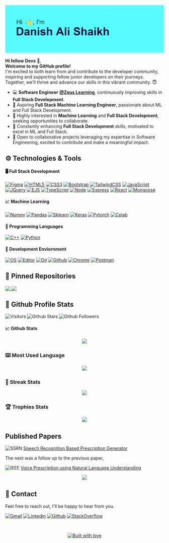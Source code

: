 <!-- HEADER -->
<picture>
  <source srcset="images\header.webp">
  <img src="images\fallback\header.png" alt="Hi, I'm Danish Ali Shaikh">
</picture>

<!-- INTRODUCTION -->
**Hi fellow Devs** :wave:,  
**Welcome to my GitHub profile!**  
I'm excited to both learn from and contribute to the developer community, inspiring and supporting fellow junior developers on their journeys. Together, we'll thrive and advance our skills in this vibrant community. :innocent:

<!-- CURRENT STATUS -->
- 💻 **Software Engineer** [**@Zeus Learning**][company-url], continuously improving skills in **Full Stack Development**.
- 🔭 Aspiring **Full Stack Machine Learning Engineer**, passionate about ML and Full Stack Development.
- 👀 Highly interested in **Machine Learning** and **Full Stack Development**, seeking opportunities to collaborate.
- 🌱 Constantly enhancing **Full Stack Development** skills, motivated to excel in ML and Full Stack.
- 💞️ Open to collaborative projects leveraging my expertise in Software Engineering, excited to contribute and make a meaningful impact.

<!-- TECHNOLOGY STACK -->
## :gear: Technologies & Tools
#### :desktop_computer: Full Stack Development
[![Figma][figma-shield]][figma-url]
[![HTML5][html5-shield]][html5-url]
[![CSS3][css3-shield]][css3-url]
[![Bootstrap][bootstrap-shield]][bootstrap-url]
[![TailwindCSS][tailwindcss-shield]][tailwindcss-url]
[![JavaScript][javascript-shield]][javascript-url]
[![JQuery][jquery-shield]][jquery-url]
[![EJS][ejs-shield]][ejs-url]
[![TypeScript][typescript-shield]][typescript-url]
[![Node][node-shield]][node-url]
[![Express][express-shield]][express-url]
[![React][react-shield]][react-url]
[![Mongoose][mongoose-shield]][mongoose-url]

#### :chart_with_upwards_trend: Machine Learning
[![Numpy][numpy-shield]][numpy-url]
[![Pandas][pandas-shield]][pandas-url]
[![Sklearn][sklearn-shield]][sklearn-url]
[![Keras][keras-shield]][keras-url]
[![Pytorch][pytorch-shield]][pytorch-url]
[![Colab][colab-shield]][colab-url]

#### :nut_and_bolt: Programming Languages
[![C++][c++-shield]][c++-url]
[![Python][python-shield]][python-url]

#### :arrows_counterclockwise: Development Enviornment
[![OS][os-shield]][os-url]
[![Editor][editor-shield]][editor-url]
[![Git][git-shield]][git-url]
[![Github][github-shield]][github-profile-url]
[![Chrome][chrome-shield]][chrome-url]
[![Postman][postman-shield]][postman-url]

<!-- PINNED REPOSITORIES -->
## :pushpin: Pinned Repositories
<a href="https://github.com/DAShaikh10/Tic-Tac-Toe">
  <picture>
    <source
      srcset="https://github-readme-stats.vercel.app/api/pin/?username=DAShaikh10&repo=Tic-Tac-Toe&theme=yeblu"
      media="(prefers-color-scheme: dark)"
    />
    <source
      srcset="https://github-readme-stats.vercel.app/api/pin/?username=DAShaikh10&repo=Tic-Tac-Toe&theme=shadow_blue"
      media="(prefers-color-scheme: light), (prefers-color-scheme: no-preference)"
    />
    <img align="center" src="https://github-readme-stats.vercel.app/api/pin/?username=DAShaikh10&repo=Tic-Tac-Toe&theme=yeblu" />
  </picture>
</a>
<a href="https://github.com/DAShaikh10/Turtle-Logos">
  <picture>
    <source
      srcset="https://github-readme-stats.vercel.app/api/pin/?username=DAShaikh10&repo=Turtle-Logos&theme=yeblu"
      media="(prefers-color-scheme: dark)"
    />
    <source
      srcset="https://github-readme-stats.vercel.app/api/pin/?username=DAShaikh10&repo=Turtle-Logos&theme=shadow_blue"
      media="(prefers-color-scheme: light), (prefers-color-scheme: no-preference)"
    />
    <img align="center" src="hhttps://github-readme-stats.vercel.app/api/pin/?username=DAShaikh10&repo=Turtle-Logos&theme=yeblu" />
  </picture>
</a>

<!-- GITHUB PROFILE STATS -->
## :page_facing_up: Github Profile Stats
![Visitors][visitors-badge]
![Github Stars][github-stars-shield]
![Github Followers][github-followers-shield]

#### :chart_with_upwards_trend: Github Stats
<div align="center">

  <picture>
    <source
      srcset="https://github-readme-stats.vercel.app/api?username=DAShaikh10&theme=yeblu&show_icons=true&include_all_commits=true&count_private=true"
      media="(prefers-color-scheme: dark)"
    />
    <source
      srcset="https://github-readme-stats.vercel.app/api?username=DAShaikh10&theme=shadow_blue&show_icons=true&include_all_commits=true&count_private=true"
      media="(prefers-color-scheme: light), (prefers-color-scheme: no-preference)"
    />
    <img src="https://github-readme-stats.vercel.app/api?username=DAShaikh10&theme=yeblu&show_icons=true&include_all_commits=true&count_private=true" />
  </picture>

</div>

### :keyboard: Most Used Language
<div align="center">

  <picture>
    <source
      srcset="https://github-readme-stats.vercel.app/api/top-langs/?username=DAShaikh10&theme=yeblu&size_weight=0.5&count_weight=0.5"
      media="(prefers-color-scheme: dark)"
    />
    <source
      srcset="https://github-readme-stats.vercel.app/api/top-langs/?username=DAShaikh10&theme=shadow_blue&size_weight=0.5&count_weight=0.5"
      media="(prefers-color-scheme: light), (prefers-color-scheme: no-preference)"
    />
    <img src="https://github-readme-stats.vercel.app/api/top-langs/?username=DAShaikh10&theme=yeblu&size_weight=0.5&count_weight=0.5" />
</picture>

</div>

### :dart: Streak Stats
<div align="center">

  <picture>
    <source
      srcset="https://github-readme-streak-stats.herokuapp.com/?user=DAShaikh10&theme=yeblu"
      media="(prefers-color-scheme: dark)"
    />
    <source
      srcset="https://github-readme-streak-stats.herokuapp.com/?user=DAShaikh10&theme=shadow_blue"
      media="(prefers-color-scheme: light), (prefers-color-scheme: no-preference)"
    />
    <img src="https://github-readme-streak-stats.herokuapp.com/?user=DAShaikh10&theme=yeblu" />
  </picture>

</div>

### :trophy: Trophies Stats
<div align="center">

  <picture>
    <source
      srcset="https://github-profile-trophy.vercel.app/?username=DAShaikh10&theme=algolia"
      media="(prefers-color-scheme: dark)"
    />
    <source
      srcset="https://github-profile-trophy.vercel.app/?username=DAShaikh10&theme=shadow_blue"
      media="(prefers-color-scheme: light), (prefers-color-scheme: no-preference)"
    />
    <img src="https://github-profile-trophy.vercel.app/?username=DAShaikh10&theme=algolia" />
  </picture>

</div>

## Published Papers
![SSRN][ssrn-shield] [Speech Recognition Based Prescription Generator][ssrn-paper-url]  

The next was a follow up to the previous paper,  

![IEEE][ieee-shield] [Voice Prescription using Natural Language Understanding][ieee-paper-url]

<div align="center">

  <a href="https://github.com/DAShaikh10">
      <picture>
        <source
          srcset="https://quotes-github-readme.vercel.app/api?type=horizontal&theme=algolia"
          media="(prefers-color-scheme: dark)"
        />
        <source
          srcset="https://quotes-github-readme.vercel.app/api?type=horizontal&theme=shadow_blue"
          media="(prefers-color-scheme: light), (prefers-color-scheme: no-preference)"
        />
        <img src="https://quotes-github-readme.vercel.app/api?type=horizontal&theme=algolia" />
    </picture>
  </a>

</div>

## :signal_strength: Contact
Feel free to reach out, I'll be happy to hear from you.

<!-- SOCIAL SHIELDS -->
[![Gmail][gmail-shield]][gmail-url]
[![Linkedin][linkedin-shield]][linkedin-url]
[![Github][github-profile-shield]][github-profile-url]
[![StackOverflow][stackoverflow-shield]][stackoverflow-url]


<br>

<!-- FOOTER QUOTE -->
<div align="center">

  <a href="https://github.com/DAShaikh10">![Built with love][built-with-love-badge]</a>

</div>

<!-- COMPANY URL -->
[company-url]: https://www.zeuslearning.com

<!-- MARDOWN BADGES -->
[built-with-love-badge]: http://ForTheBadge.com/images/badges/built-with-love.svg
[visitors-badge]: https://vbr.wocr.tk/badge?page_id=DAShaikh10&color=white

<!-- MARKDOWN shieldS -->
[bootstrap-shield]: https://img.shields.io/badge/Bootstrap-informational?style=flat&logo=bootstrap&labelColor=white&color=7952b3
[c++-shield]: https://img.shields.io/badge/C++-informational?style=flat&logo=c%2B%2B&labelColor=gray
[chrome-shield]: https://img.shields.io/badge/Browser-Chrome-red?style=flat&logo=google-chrome&logoColor=white
[colab-shield]: https://img.shields.io/badge/Colab-white?style=flat&logo=google-colab&logoColor=orange&labelColor=gray
[css3-shield]: https://img.shields.io/badge/CSS3-informational?style=flat&logo=css3&labelColor=1572b6&color=white
[editor-shield]: https://img.shields.io/badge/Editor-VS_Code-informational?style=flat&logo=visual-studio-code&logoColor=007acc&color=007acc
[ejs-shield]: https://img.shields.io/badge/EJS-informational?style=flat&logo=e&labelColor=darkorange&color=white
[express-shield]: https://img.shields.io/badge/Express-informational?style=flat&logo=express&labelColor=black&color=white
[figma-shield]: https://img.shields.io/badge/Figma-informational?style=flat&logo=figma&labelColor=white&color=f24e1e
[git-shield]: https://img.shields.io/badge/Version%20Control-Git-informational?style=flat&logo=git&color=f05032
[github-shield]: https://img.shields.io/badge/-Github-informational?style=flat&logo=github&color=181717
[github-followers-shield]: https://img.shields.io/github/followers/DAShaikh10?style=social
[github-profile-shield]: https://img.shields.io/badge/Danish%20Ali-181717?style=flat&logo=github
[github-stars-shield]: https://img.shields.io/github/stars/DAShaikh10?style=social
[gmail-shield]: https://img.shields.io/badge/Danish%20Ali-grey?style=flat&logo=gmail
[html5-shield]: https://img.shields.io/badge/HTML5-informational?style=flat&logo=html5&labelColor=white&color=e34f26
[ieee-shield]: https://img.shields.io/badge/IEEE-informational?style=flat&logo=ieee
[javascript-shield]: https://img.shields.io/badge/JavaScript-informational?style=flat&logo=javascript&labelColor=gray&color=f7df1e
[jquery-shield]: https://img.shields.io/badge/JQuery-informational?style=flat&logo=jquery&labelColor=0769ad&color=white
[keras-shield]: https://img.shields.io/badge/Keras-informational?style=flat&logo=keras&color=d00000
[linkedin-shield]: https://img.shields.io/badge/Danish%20Ali-0a66c2?style=flat&logo=linkedin&logoColor=white
[mongoose-shield]: https://img.shields.io/badge/Mongoose-informational?style=flat&logo=mongoose&labelColor=880000&color=white
[node-shield]: https://img.shields.io/badge/Node-informational?style=flat&logo=nodedotjs&labelColor=white&color=339933
[numpy-shield]: https://img.shields.io/badge/Numpy-informational?style=flat&logo=numpy&logoColor=013243&labelColor=white&color=013243
[os-shield]: https://img.shields.io/badge/OS-Windows-informational?style=flat&logo=windows11&color=0078d4
[pandas-shield]: https://img.shields.io/badge/Pandas-informational?style=flat&logo=pandas&labelColor=150458&color=white
[postman-shield]: https://img.shields.io/badge/Postman-informational?style=flat&logo=postman&labelColor=white&color=ef5b25
[python-shield]: https://img.shields.io/badge/Python-informational?style=flat&logo=python&logoColor=ffdc51&labelColor=gray&color=3776ab
[pytorch-shield]: https://img.shields.io/badge/Pytorch-informational?style=flat&logo=pytorch&color=white
[react-shield]: https://img.shields.io/badge/React-informational?style=flat&logo=react&labelColor=black&color=white
[sklearn-shield]: https://img.shields.io/badge/scikit--learn-Informational?style=flat&logo=scikit-learn&logoColor=white&labelColor=blue&color=f7931e
[stackoverflow-shield]: https://img.shields.io/badge/Danish%20Ali-white?style=flat&logo=stackoverflow
[ssrn-shield]: https://img.shields.io/badge/SSRN-informational?style=flat&logo=ssrn&logoColor=darkblue&color=white
[tailwindcss-shield]: https://img.shields.io/badge/TailwindCSS-informational?style=flat&logo=tailwindcss&labelColor=white&color=06b6d4
[typescript-shield]: https://img.shields.io/badge/TypeScript-informational?style=flat&logo=typescript&labelColor=white&color=3178c6

<!-- MARKDOWN URL -->
[bootstrap-url]: https://getbootstrap.com
[c++-url]: https://isocpp.org
[chrome-url]: https://www.google.com/intl/en_us/chrome
[colab-url]: https://colab.research.google.com
[css3-url]: https://developer.mozilla.org/en-US/docs/Web/CSS
[editor-url]: https://code.visualstudio.com
[ejs-url]: https://ejs.co
[express-url]: https://expressjs.com
[figma-url]: https://www.figma.com
[git-url]: https://git-scm.com
[github-profile-url]: https://github.com/DAShaikh10
[gmail-url]: mailto:D.A.Shaikh10@gmail.com
[html5-url]: https://developer.mozilla.org/en-US/docs/Glossary/HTML5
[ieee-paper-url]: https://ieeexplore.ieee.org/document/9807998
[javascript-url]: https://developer.mozilla.org/en-US/docs/Web/JavaScript
[jquery-url]: https://jquery.com
[keras-url]: https://keras.io
[linkedin-url]: https://www.linkedin.com/in/danish-ali-shaikh
[mongoose-url]: https://mongoosejs.com
[node-url]:https://nodejs.org
[numpy-url]: https://numpy.org
[os-url]: https://www.microsoft.com/en-in/windows
[pandas-url]: https://pandas.pydata.org
[postman-url]: https://www.postman.com
[python-url]: https://www.python.org
[pytorch-url]: https://pytorch.org
[react-url]: https://reactjs.org
[sklearn-url]: https://scikit-learn.org
[stackoverflow-url]: https://stackoverflow.com/users/17414897/dashaikh
[ssrn-paper-url]: https://papers.ssrn.com/sol3/papers.cfm?abstract_id=3867738
[tailwindcss-url]: https://v1.tailwindcss.com
[typescript-url]: https://www.typescriptlang.org
